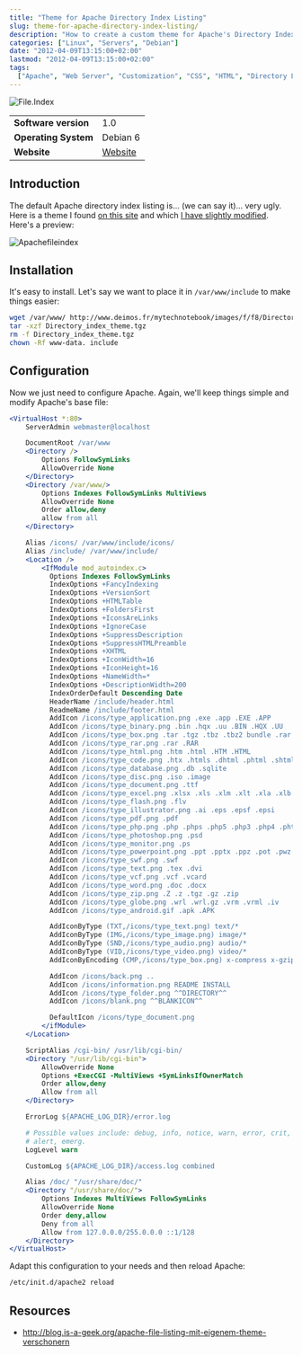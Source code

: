 ```yaml
---
title: "Theme for Apache Directory Index Listing"
slug: theme-for-apache-directory-index-listing/
description: "How to create a custom theme for Apache's Directory Index Listing to improve its appearance."
categories: ["Linux", "Servers", "Debian"]
date: "2012-04-09T13:15:00+02:00"
lastmod: "2012-04-09T13:15:00+02:00"
tags:
  ["Apache", "Web Server", "Customization", "CSS", "HTML", "Directory Listing"]
---
```


![File.Index](../../../static/images/apachefileindex_logo.avif)


|||
|-|-|
| **Software version** | 1.0 |
| **Operating System** | Debian 6 |
| **Website** | [Website](https://blog.is-a-geek.org/apache-file-listing-mit-eigenem-theme-verschonern) |


## Introduction

The default Apache directory index listing is... (we can say it)... very ugly. Here is a theme I found [on this site](https://blog.is-a-geek.org/apache-file-listing-mit-eigenem-theme-verschonern) and which [I have slightly modified](../../../static/others/directory_index_theme.tgz). Here's a preview:

![Apachefileindex](../../../static/images/apachefileindex.avif)

## Installation

It's easy to install. Let's say we want to place it in `/var/www/include` to make things easier:

```bash
wget /var/www/ http://www.deimos.fr/mytechnotebook/images/f/f8/Directory_index_theme.tgz
tar -xzf Directory_index_theme.tgz
rm -f Directory_index_theme.tgz
chown -Rf www-data. include
```

## Configuration

Now we just need to configure Apache. Again, we'll keep things simple and modify Apache's base file:

``` apache hl_lines="13-61"
<VirtualHost *:80>
	ServerAdmin webmaster@localhost

	DocumentRoot /var/www
	<Directory />
		Options FollowSymLinks
		AllowOverride None
	</Directory>
	<Directory /var/www/>
		Options Indexes FollowSymLinks MultiViews
		AllowOverride None
		Order allow,deny
		allow from all
	</Directory>

    Alias /icons/ /var/www/include/icons/
    Alias /include/ /var/www/include/
    <Location />
        <IfModule mod_autoindex.c>
          Options Indexes FollowSymLinks
          IndexOptions +FancyIndexing
          IndexOptions +VersionSort
          IndexOptions +HTMLTable
          IndexOptions +FoldersFirst
          IndexOptions +IconsAreLinks
          IndexOptions +IgnoreCase
          IndexOptions +SuppressDescription
          IndexOptions +SuppressHTMLPreamble
          IndexOptions +XHTML
          IndexOptions +IconWidth=16
          IndexOptions +IconHeight=16
          IndexOptions +NameWidth=*
          IndexOptions +DescriptionWidth=200
          IndexOrderDefault Descending Date
          HeaderName /include/header.html
          ReadmeName /include/footer.html
          AddIcon /icons/type_application.png .exe .app .EXE .APP
          AddIcon /icons/type_binary.png .bin .hqx .uu .BIN .HQX .UU
          AddIcon /icons/type_box.png .tar .tgz .tbz .tbz2 bundle .rar .TAR .TGZ .TBZ .TBZ2
          AddIcon /icons/type_rar.png .rar .RAR
          AddIcon /icons/type_html.png .htm .html .HTM .HTML
          AddIcon /icons/type_code.png .htx .htmls .dhtml .phtml .shtml .inc .ssi .c .cc .css .h .rb .js .rb .pl .py .sh .shar .csh .ksh .tcl .as
          AddIcon /icons/type_database.png .db .sqlite
          AddIcon /icons/type_disc.png .iso .image
          AddIcon /icons/type_document.png .ttf
          AddIcon /icons/type_excel.png .xlsx .xls .xlm .xlt .xla .xlb .xld .xlk .xll .xlv .xlw
          AddIcon /icons/type_flash.png .flv
          AddIcon /icons/type_illustrator.png .ai .eps .epsf .epsi
          AddIcon /icons/type_pdf.png .pdf
          AddIcon /icons/type_php.png .php .phps .php5 .php3 .php4 .phtm
          AddIcon /icons/type_photoshop.png .psd
          AddIcon /icons/type_monitor.png .ps
          AddIcon /icons/type_powerpoint.png .ppt .pptx .ppz .pot .pwz .ppa .pps .pow
          AddIcon /icons/type_swf.png .swf
          AddIcon /icons/type_text.png .tex .dvi
          AddIcon /icons/type_vcf.png .vcf .vcard
          AddIcon /icons/type_word.png .doc .docx
          AddIcon /icons/type_zip.png .Z .z .tgz .gz .zip
          AddIcon /icons/type_globe.png .wrl .wrl.gz .vrm .vrml .iv
          AddIcon /icons/type_android.gif .apk .APK

          AddIconByType (TXT,/icons/type_text.png) text/*
          AddIconByType (IMG,/icons/type_image.png) image/*
          AddIconByType (SND,/icons/type_audio.png) audio/*
          AddIconByType (VID,/icons/type_video.png) video/*
          AddIconByEncoding (CMP,/icons/type_box.png) x-compress x-gzip

          AddIcon /icons/back.png ..
          AddIcon /icons/information.png README INSTALL
          AddIcon /icons/type_folder.png ^^DIRECTORY^^
          AddIcon /icons/blank.png ^^BLANKICON^^

          DefaultIcon /icons/type_document.png
        </ifModule>
    </Location>

	ScriptAlias /cgi-bin/ /usr/lib/cgi-bin/
	<Directory "/usr/lib/cgi-bin">
		AllowOverride None
		Options +ExecCGI -MultiViews +SymLinksIfOwnerMatch
		Order allow,deny
		Allow from all
	</Directory>

	ErrorLog ${APACHE_LOG_DIR}/error.log

	# Possible values include: debug, info, notice, warn, error, crit,
	# alert, emerg.
	LogLevel warn

	CustomLog ${APACHE_LOG_DIR}/access.log combined

    Alias /doc/ "/usr/share/doc/"
    <Directory "/usr/share/doc/">
        Options Indexes MultiViews FollowSymLinks
        AllowOverride None
        Order deny,allow
        Deny from all
        Allow from 127.0.0.0/255.0.0.0 ::1/128
    </Directory>
</VirtualHost>
```

Adapt this configuration to your needs and then reload Apache:

```bash
/etc/init.d/apache2 reload
```

## Resources

- http://blog.is-a-geek.org/apache-file-listing-mit-eigenem-theme-verschonern
